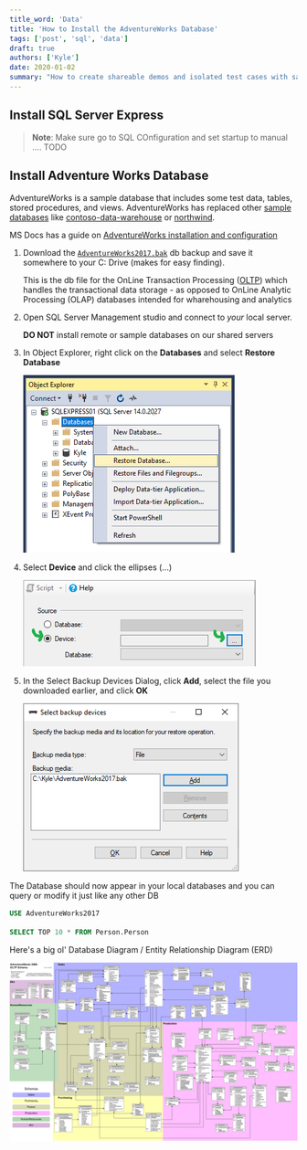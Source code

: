 ```yaml
---
title_word: 'Data'
title: 'How to Install the AdventureWorks Database'
tags: ['post', 'sql', 'data']
draft: true
authors: ['Kyle']
date: 2020-01-02
summary: "How to create shareable demos and isolated test cases with sample data from Microsoft's AdventureWorks database"
---
```


## Install SQL Server Express

> **Note**: Make sure go to SQL COnfiguration and set startup to manual .... TODO

## Install Adventure Works Database

AdventureWorks is a sample database that includes some test data, tables, stored procedures, and views.  AdventureWorks has replaced other [sample databases][1] like [contoso-data-warehouse][2] or [northwind][3].

MS Docs has a guide on [AdventureWorks installation and configuration][4]

1. Download the [`AdventureWorks2017.bak`][5] db backup and save it somewhere to your C: Drive (makes for easy finding).  

   This is the db file for the OnLine Transaction Processing ([OLTP][6]) which handles the transactional data storage - as opposed to OnLine Analytic Processing (OLAP) databases intended for wharehousing and analytics

2. Open SQL Server Management studio and connect to *your* local server.

   **DO NOT** install remote or sample databases on our shared servers

3. In Object Explorer, right click on the **Databases** and select **Restore Database**

   ![Restore Database Option](/assets/images/posts/adventureworks/RestoreDatabase.png)

4. Select **Device** and click the ellipses (...)

   ![Add Device](/assets/images/posts/adventureworks/AddDevice.png)

5. In the Select Backup Devices Dialog, click **Add**, select the file you downloaded earlier, and click **OK**

   ![Add Device](/assets/images/posts/adventureworks/SelectBackup.png)

The Database should now appear in your local databases and you can query or modify it just like any other DB

```sql
USE AdventureWorks2017

SELECT TOP 10 * FROM Person.Person
```

Here's a big ol' Database Diagram / Entity Relationship Diagram (ERD)

![Adventure Works ERD](/assets/images/posts/adventureworks/adventureworks2008_schema.gif)

[1]: https://github.com/microsoft/sql-server-samples/tree/master/samples/databases
[2]: https://github.com/microsoft/sql-server-samples/tree/master/samples/databases/contoso-data-warehouse
[3]: https://github.com/microsoft/sql-server-samples/tree/master/samples/databases/northwind-pubs
[4]: https://docs.microsoft.com/en-us/sql/samples/adventureworks-install-configure
[5]: https://github.com/Microsoft/sql-server-samples/releases/download/adventureworks/AdventureWorks2017.bak
[6]: https://en.wikipedia.org/wiki/Online_transaction_processing